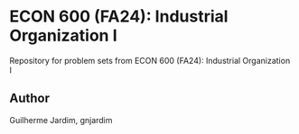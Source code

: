 # ECON 600 (FA24): Industrial Organization I
Repository for problem sets from ECON 600 (FA24): Industrial Organization I

## Author
Guilherme Jardim, gnjardim
